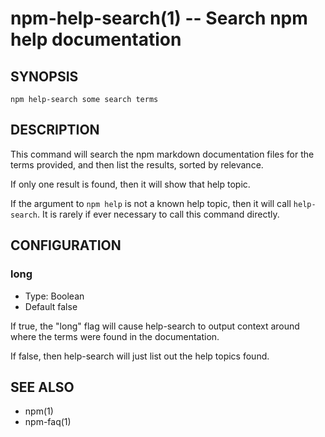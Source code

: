 npm-help-search(1) -- Search npm help documentation
===================================================

## SYNOPSIS

    npm help-search some search terms

## DESCRIPTION

This command will search the npm markdown documentation files for the
terms provided, and then list the results, sorted by relevance.

If only one result is found, then it will show that help topic.

If the argument to `npm help` is not a known help topic, then it will
call `help-search`.  It is rarely if ever necessary to call this
command directly.

## CONFIGURATION

### long

* Type: Boolean
* Default false

If true, the "long" flag will cause help-search to output context around
where the terms were found in the documentation.

If false, then help-search will just list out the help topics found.

## SEE ALSO

* npm(1)
* npm-faq(1)

